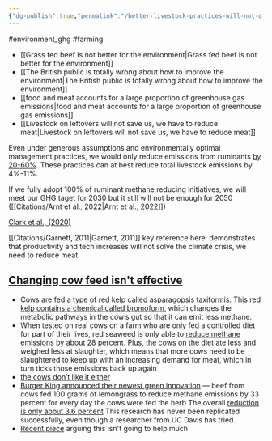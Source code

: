 ```yaml
---
{"dg-publish":true,"permalink":"/better-livestock-practices-will-not-offset-emissions-from-livestock/","created":"2025-10-23T17:42:41.516+01:00","updated":"2025-10-23T18:06:08.600+01:00"}
---
```


#environment_ghg  #farming 

- [[Grass fed beef is not better for the environment\|Grass fed beef is not better for the environment]]
- [[The British public is totally wrong about how to improve the environment\|The British public is totally wrong about how to improve the environment]]
- [[food and meat accounts for a large proportion of greenhouse gas emissions\|food and meat accounts for a large proportion of greenhouse gas emissions]]
- [[Livestock on leftovers will not save us, we have to reduce meat\|Livestock on leftovers will not save us, we have to reduce meat]]

Even under generous assumptions and environmentally optimal management practices, we would only reduce emissions from ruminants [by 20-60%](https://www.nature.com/articles/nclimate2925). These practices can at best reduce total livestock emissions by 4%-11%. 

If we fully adopt 100% of ruminant methane reducing initiatives, we will meet our GHG taget for 2030 but it still will not be enough for 2050 ([[Citations/Arnt et al., 2022\|Arnt et al., 2022]])

[Clark et al., (2020)](https://www.science.org/doi/10.1126/science.aba7357) 

[[Citations/Garnett, 2011\|Garnett, 2011]] key reference here: demonstrates that productivity and tech increases will not solve the climate crisis, we need to reduce meat.

## [Changing cow feed isn't effective](https://sentientmedia.org/climate-friendly-beef-greenwashing/)
- Cows are fed a type of [red kelp called asparagopsis taxiformis](https://www.mla.com.au/research-and-development/reports/2023/p.psh.1353---effect-of-asparagopsis-extract-in-a-canola-oil-carrier-for-long-fed-wagyu-cattle/). This red [kelp contains a chemical called bromoform](https://www.sciencedirect.com/science/article/pii/S2211926422000443), which changes the metabolic pathways in the cow’s gut so that it can emit less methane.
- When tested on real cows on a farm who are only fed a controlled diet for part of their lives, red seaweed is only able to [reduce methane emissions by about 28 percent](https://www.mla.com.au/research-and-development/reports/2023/p.psh.1353---effect-of-asparagopsis-extract-in-a-canola-oil-carrier-for-long-fed-wagyu-cattle/). Plus, the cows on the diet ate less and weighed less at slaughter, which means that more cows need to be slaughtered to keep up with an increasing demand for meat, which in turn ticks those emissions back up again
- [the cows don’t like it either](https://www.wired.com/story/carbon-neutral-cows-algae/#:~:text=Out%20on%20grazing%20lands%2C%20it%E2%80%99s%20difficult%20to%20get,their%20belches%E2%80%99%20methane%20right%20back%20to%20high%20levels.)
- [Burger King announced their newest green innovation](https://www.cnn.com/2020/07/14/business/burger-king-cow-diet/index.html) — beef from cows fed 100 grams of lemongrass to reduce methane emissions by 33 percent for every day the cows were fed the herb The overall [reduction is only about 3.6 percent](https://twitter.com/danrejto/status/1283202805159784449) This research has never been replicated successfully, even though a researcher from UC Davis has tried.
- [Recent piece](https://newrepublic.com/article/187421/cows-beef-dairy-seaweed-emissions?utm_source=Twitter&utm_campaign=SF_TNR&utm_medium=social) arguing this isn't going to help much